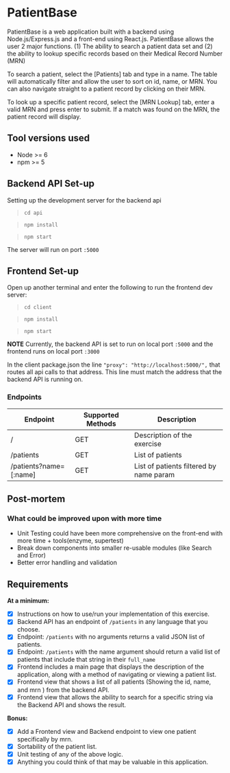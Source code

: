 # PatientBase
PatientBase is a web application built with a backend using Node.js/Express.js and a front-end using React.js. PatientBase
allows the user 2 major functions. (1) The ability to search a patient data set and (2) the ability to lookup specific records based on their Medical Record Number (MRN)

To search a patient, select the [Patients] tab and type in a name. The table will automatically filter and allow the user to sort on id, name, or MRN. You can also
navigate straight to a patient record by clicking on their MRN.

To look up a specific patient record, select the [MRN Lookup] tab, enter a valid MRN and press enter to submit.
If a match was found on the MRN, the patient record will display.



## Tool versions used
+ Node >= 6
+ npm >= 5


## Backend API Set-up
Setting up the development server for the backend api
> ```cd api```

> ```npm install```

> ```npm start```


The server will run on port `:5000`


## Frontend Set-up
Open up another terminal and enter the following to run the frontend dev server:

> ```cd client```

> ```npm install```

> ```npm start```

**NOTE** 
Currently, the backend API is set to run on local port `:5000` and the frontend runs on local port `:3000`

In the client package.json the line 
` "proxy": "http://localhost:5000/", `
that routes all api calls to that address. This line must match the address that the backend API is running on.





### Endpoints

| Endpoint | Supported Methods | Description |
| -------- | ----------------- | ----------- |
| /        | GET | Description of the exercise |
| /patients| GET | List of patients          |
| /patients?name=[:name]| GET | List of patients filtered by name param  |


## Post-mortem

### What could be improved upon with more time
 + Unit Testing could have been more comprehensive on the front-end with more time + tools(enzyme, supertest)
 + Break down components into smaller re-usable modules (like Search and Error)
 + Better error handling and validation


## Requirements
**At a minimum:**
- [x] Instructions on how to use/run your implementation of this exercise.
- [x] Backend API has an endpoint of `/patients` in any language that you choose.
- [x] Endpoint: `/patients` with no arguments returns a valid JSON list of patients.
- [x] Endpoint: `/patients` with the name argument should return a valid list of patients that include that string in their `full_name`
- [x] Frontend includes a main page that displays the description of the application, along with a method of navigating or viewing a patient list.
- [x] Frontend view that shows a list of all patients (Showing the id, name, and mrn ) from the backend API.
- [x] Frontend view that allows the ability to search for a specific string via the Backend API and shows the result.

**Bonus:**
- [x] Add a Frontend view and Backend endpoint to view one patient specifically by mrn.
- [x] Sortability of the patient list.
- [x] Unit testing of any of the above logic. 
- [x] Anything you could think of that may be valuable in this application.
